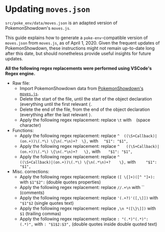 # Updating `moves.json`

`src/poke_env/data/moves.json` is an adapted version of PokemonShowdown's `moves.js`.

This guide explains how to generate a `poke-env`-compatible version of `moves.json` from `moves.js`, as of April 1, 2020. Given the frequent updates of PokemonShowdown, these instructions might not remain up-to-date long after this date, but should nonetheless provide useful insights for future updates.

**All the following regex replacements were performed using VSCode's Regex engine.**

- Raw file:
    - Import PokemonShowdown data from [PokemonShowdown's `moves.js`](https://raw.githubusercontent.com/smogon/pokemon-showdown/master/data/moves.js).
    - Delete the start of the file, until the start of the object declaration (everything until the first relevant `{`.
    - Delete the end of the file, from the end of the object declaration (everything after the last relevant `}`.
    - Apply the following regex replacement: replace `\t` with ` ` (space character)
- Functions:
    - Apply the following regex replacement: replace `^  ((\S+Callback)|(on.+))\(.*\) \{\n(.*\n)+?  \},` with `  "$1": "$1",`
    - Apply the following regex replacement: replace `^   ((\S+Callback)|(on.+))\(.*\) \{\n(.*\n)+?   \},` with `   "$1": "$1",`
    - Apply the following regex replacement: replace `^    ((\S+Callback)|(on.+))\(.*\) \{\n(.*\n)+?    \},` with `    "$1": "$1",`
- Misc. corrections:
    - Apply the following regex replacement: replace `([ \{]+)([^ "]+):` with `$1"$2":` (double quotes properties)
    - Apply the following regex replacement: replace `//.+\n` with `` (comments)
    - Apply the following regex replacement: replace `'(.+?)'([,\]])` with `"$1"$2` (single quotes text)
    - Apply the following regex replacement: replace `,\n *([\}\]])` with `$1` (trailing commas)
    - Apply the following regex replacement: replace `: "(.*)"(.*)":(.*)",` with `: "$1$2:$3",` (double quotes inside double quoted text)

